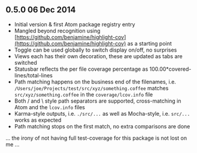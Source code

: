 ## 0.5.0 06 Dec 2014

- Initial version & first Atom package registry entry
- Mangled beyond recognition using [https://github.com/benjamine/highlight-cov](https://github.com/benjamine/highlight-cov) as a starting point
- Toggle can be used globally to switch display on/off, no surprises
- Views each has their own decoration, these are updated as tabs are switched
- Statusbar reflects the per file coverage percentage as 100.00*covered-lines/total-lines
- Path matching happens on the business end of the filenames, i.e. `/Users/joe/Projects/test/src/xyz/something.coffee` matches `src/xyz/something.coffee` in the `coverage/lcov.info` file
- Both / and \ style path separators are supported, cross-matching in Atom and the `lcov.info` files
- Karma-style outputs, i.e. `./src/...` as well as Mocha-style, i.e. `src/...` works as expected
- Path matching stops on the first match, no extra comparisons are done

... the irony of not having full test-coverage for this package is not lost on me ...
